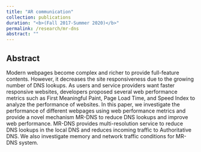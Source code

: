 ```yaml
---
title: "AR communication"
collection: publications
duration: "<b>(Fall 2017-Summer 2020)</b>"
permalink: /research/mr-dns
abstract: ""
---
```


## Abstract

Modern webpages become complex and richer to provide full-feature contents. However, it decreases the site responsiveness due to the growing number of DNS lookups. As users and service providers want faster responsive websites, developers proposed several web performance metrics such as First Meaningful Paint, Page Load Time, and Speed Index to analyze the performance of websites. In this paper, we investigate the performance of different webpages using web performance metrics and provide a novel mechanism MR-DNS to reduce DNS lookups and improve web performance. MR-DNS provides multi-resolution service to reduce DNS lookups in the local DNS and reduces incoming traffic to Authoritative DNS. We also investigate memory and network traffic conditions for MR-DNS system.
